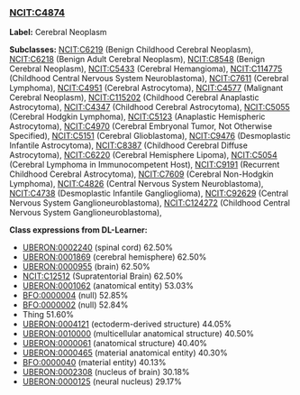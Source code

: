 
### [NCIT:C4874](http://purl.obolibrary.org/obo/NCIT_C4874)
**Label:** Cerebral Neoplasm

**Subclasses:** [NCIT:C6219](http://purl.obolibrary.org/obo/NCIT_C6219) (Benign Childhood Cerebral Neoplasm), [NCIT:C6218](http://purl.obolibrary.org/obo/NCIT_C6218) (Benign Adult Cerebral Neoplasm), [NCIT:C8548](http://purl.obolibrary.org/obo/NCIT_C8548) (Benign Cerebral Neoplasm), [NCIT:C5433](http://purl.obolibrary.org/obo/NCIT_C5433) (Cerebral Hemangioma), [NCIT:C114775](http://purl.obolibrary.org/obo/NCIT_C114775) (Childhood Central Nervous System Neuroblastoma), [NCIT:C7611](http://purl.obolibrary.org/obo/NCIT_C7611) (Cerebral Lymphoma), [NCIT:C4951](http://purl.obolibrary.org/obo/NCIT_C4951) (Cerebral Astrocytoma), [NCIT:C4577](http://purl.obolibrary.org/obo/NCIT_C4577) (Malignant Cerebral Neoplasm), [NCIT:C115202](http://purl.obolibrary.org/obo/NCIT_C115202) (Childhood Cerebral Anaplastic Astrocytoma), [NCIT:C4347](http://purl.obolibrary.org/obo/NCIT_C4347) (Childhood Cerebral Astrocytoma), [NCIT:C5055](http://purl.obolibrary.org/obo/NCIT_C5055) (Cerebral Hodgkin Lymphoma), [NCIT:C5123](http://purl.obolibrary.org/obo/NCIT_C5123) (Anaplastic Hemispheric Astrocytoma), [NCIT:C4970](http://purl.obolibrary.org/obo/NCIT_C4970) (Cerebral Embryonal Tumor, Not Otherwise Specified), [NCIT:C5151](http://purl.obolibrary.org/obo/NCIT_C5151) (Cerebral Glioblastoma), [NCIT:C9476](http://purl.obolibrary.org/obo/NCIT_C9476) (Desmoplastic Infantile Astrocytoma), [NCIT:C8387](http://purl.obolibrary.org/obo/NCIT_C8387) (Childhood Cerebral Diffuse Astrocytoma), [NCIT:C6220](http://purl.obolibrary.org/obo/NCIT_C6220) (Cerebral Hemisphere Lipoma), [NCIT:C5054](http://purl.obolibrary.org/obo/NCIT_C5054) (Cerebral Lymphoma in Immunocompetent Host), [NCIT:C9191](http://purl.obolibrary.org/obo/NCIT_C9191) (Recurrent Childhood Cerebral Astrocytoma), [NCIT:C7609](http://purl.obolibrary.org/obo/NCIT_C7609) (Cerebral Non-Hodgkin Lymphoma), [NCIT:C4826](http://purl.obolibrary.org/obo/NCIT_C4826) (Central Nervous System Neuroblastoma), [NCIT:C4738](http://purl.obolibrary.org/obo/NCIT_C4738) (Desmoplastic Infantile Ganglioglioma), [NCIT:C92629](http://purl.obolibrary.org/obo/NCIT_C92629) (Central Nervous System Ganglioneuroblastoma), [NCIT:C124272](http://purl.obolibrary.org/obo/NCIT_C124272) (Childhood Central Nervous System Ganglioneuroblastoma), 

**Class expressions from DL-Learner:**

- [UBERON:0002240](http://purl.obolibrary.org/obo/UBERON_0002240) (spinal cord) 62.50%
- [UBERON:0001869](http://purl.obolibrary.org/obo/UBERON_0001869) (cerebral hemisphere) 62.50%
- [UBERON:0000955](http://purl.obolibrary.org/obo/UBERON_0000955) (brain) 62.50%
- [NCIT:C12512](http://purl.obolibrary.org/obo/NCIT_C12512) (Supratentorial Brain) 62.50%
- [UBERON:0001062](http://purl.obolibrary.org/obo/UBERON_0001062) (anatomical entity) 53.03%
- [BFO:0000004](http://purl.obolibrary.org/obo/BFO_0000004) (null) 52.85%
- [BFO:0000002](http://purl.obolibrary.org/obo/BFO_0000002) (null) 52.84%
- Thing 51.60%
- [UBERON:0004121](http://purl.obolibrary.org/obo/UBERON_0004121) (ectoderm-derived structure) 44.05%
- [UBERON:0010000](http://purl.obolibrary.org/obo/UBERON_0010000) (multicellular anatomical structure) 40.50%
- [UBERON:0000061](http://purl.obolibrary.org/obo/UBERON_0000061) (anatomical structure) 40.40%
- [UBERON:0000465](http://purl.obolibrary.org/obo/UBERON_0000465) (material anatomical entity) 40.30%
- [BFO:0000040](http://purl.obolibrary.org/obo/BFO_0000040) (material entity) 40.13%
- [UBERON:0002308](http://purl.obolibrary.org/obo/UBERON_0002308) (nucleus of brain) 30.18%
- [UBERON:0000125](http://purl.obolibrary.org/obo/UBERON_0000125) (neural nucleus) 29.17%


